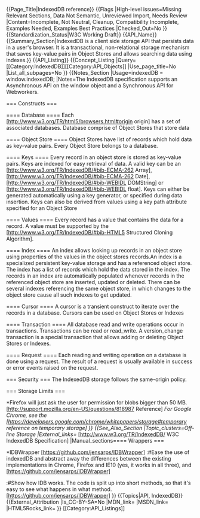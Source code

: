 {{Page_Title|IndexedDB reference}}
{{Flags
|High-level issues=Missing Relevant Sections, Data Not Semantic, Unreviewed Import, Needs Review
|Content=Incomplete, Not Neutral, Cleanup, Compatibility Incomplete, Examples Needed, Examples Best Practices
|Checked_Out=No
}}
{{Standardization_Status|W3C Working Draft}}
{{API_Name}}
{{Summary_Section|IndexedDB is a client side storage API that persists data in a user's browser. It is a transactional, non-relational storage mechanism that saves key-value pairs in Object Stores and allows searching data using indexes.}}
{{API_Listing}}
{{Concept_Listing
|Query=[[Category:IndexedDB]][[Category:API_Objects]]
|Use_page_title=No
|List_all_subpages=No
}}
{{Notes_Section
|Usage=indexedDB = window.indexedDB;
|Notes=The IndexedDB specification supports an Asynchronous API on the window object and a Synchronous API for Webworkers.

=== Constructs ===

==== Database ====
Each [http://www.w3.org/TR/html5/browsers.html#origin origin] has a set of associated databases. Database comprise of Object Stores that store data

==== Object Store ====
Object Stores have list of records which hold data as key-value pairs. Every Object Store belongs to a database.

==== Keys ====
Every record in an object store is stored as key-value pairs. Keys are indexed for easy retrieval of data. 
A valid key can be an [http://www.w3.org/TR/IndexedDB/#bib-ECMA-262 Array], [http://www.w3.org/TR/IndexedDB/#bib-ECMA-262 Date], [http://www.w3.org/TR/IndexedDB/#bib-WEBIDL DOMString] or [http://www.w3.org/TR/IndexedDB/#bib-WEBIDL float]. Keys can either be generated automatically using a key generator, or specified during data insertion. Keys can also be derived from values using a key path attribute specified for an Object Store

==== Values ====
Every record has a value that contains the data for a record. A value must be supported by the [http://www.w3.org/TR/IndexedDB/#bib-HTML5 Structured Cloning Algorithm]. 

==== Index ====
An index allows looking up records in an object store using properties of the values in the object stores records.An index is a specialized persistent key-value storage and has a referenced object store. The index has a list of records which hold the data stored in the index. The records in an index are automatically populated whenever records in the referenced object store are inserted, updated or deleted. There can be several indexes referencing the same object store, in which changes to the object store cause all such indexes to get updated.

==== Cursor ====
A cursor is a transient construct to iterate over the records in a database. Cursors can be used on Object Stores or Indexes

==== Transaction ====
All database read and write operations occur in transactions. Transactions can be read or read_write. A version_change transaction is a special transaction that allows adding or deleting Object Stores or Indexes. 

==== Request ====
Each reading and writing operation on a database is done using a request. The result of a request is usually available in success or error events raised on the request.  

=== Security ===
The IndexedDB storage follows the same-origin policy.

=== Storage Limits ===

*Firefox will just ask the user for permission for blobs bigger than 50 MB. [http://support.mozilla.org/en-US/questions/818987 Reference]
*For Google Chrome, see the [https://developers.google.com/chrome/whitepapers/storage#temporary reference on temporary storage]
}}
{{See_Also_Section
|Topic_clusters=Off-line Storage
|External_links=* [http://www.w3.org/TR/IndexedDB/ W3C IndexedDB Specification]
|Manual_sections==== Wrappers ===

*IDBWrapper [https://github.com/jensarps/IDBWrapper]
:#Ease the use of indexedDB and abstract away the differences between the existing implementations in Chrome, Firefox and IE10 (yes, it works in all three), and [https://github.com/jensarps/IDBWrapper]

:#Show how IDB works. The code is split up into short methods, so that it's easy to see what happens in what method.[https://github.com/jensarps/IDBWrapper]
}}
{{Topics|API, IndexedDB}}
{{External_Attribution
|Is_CC-BY-SA=No
|MDN_link=
|MSDN_link=
|HTML5Rocks_link=
}}
[[Category:API_Listings]]